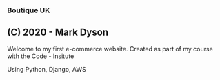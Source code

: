 ### Boutique UK

## (C) 2020 - Mark Dyson 

Welcome to my first e-commerce website. Created as part of my course with the Code - Insitute

Using Python, Django, AWS